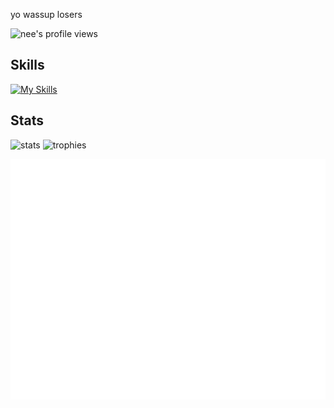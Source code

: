 <!--# HORRAY MY GITHUB ACTIONS ARE BACK!!!! 8/24/2024 9:55 AM PST-->

<p> yo wassup losers </p>
<p><img src="https://komarev.com/ghpvc/?username=Coding4Hours" alt="nee's profile views" width="125" height="25" /></p>


<h2>
Skills
</h2>	

[![My Skills](https://skillicons.dev/icons?i=html,css,js,ts,svelte,astro,nodejs,bun,flask,npm,pnpm,vite,maven,sqlite,supabase,firebase,git,github,githubactions,vercel,netlify,cloudflare,workers,vscode,vim,neovim,sublime,idea,eclipse,postman,replit,windows,linux,ubuntu,debian,kali,docker,discord,gmail,notion,md,stackoverflow,lua,bash,powershell,java)](https://skillicons.dev)


<h2>
  Stats
</h2>	
  <img alt="stats" src="https://github-readme-stats.vercel.app/api?username=Coding4Hours&count_private=true&show_icons=true"/>
<img alt="trophies" src="https://github-trophies.vercel.app/?username=coding4hours&theme=radical&no-frame=false&no-bg=false&margin-w=4"/>
<p>
<img src="/github-metrics.svg">
</p>

